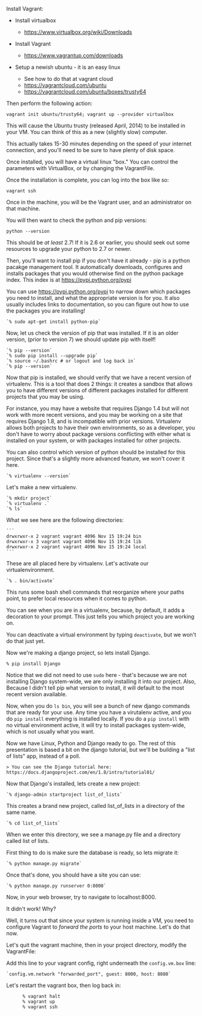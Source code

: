 Install Vagrant: 

* Install virtualbox
    * https://www.virtualbox.org/wiki/Downloads

* Install Vagrant
    * https://www.vagrantup.com/downloads

* Setup a newish ubuntu - it is an easy linux
    * See how to do that at vagrant cloud
    * https://vagrantcloud.com/ubuntu
    * https://vagrantcloud.com/ubuntu/boxes/trusty64

Then perform the following action:

    vagrant init ubuntu/trusty64; vagrant up --provider virtualbox

This will cause the Ubuntu trusty (released April, 2014) to be installed in your VM.  You can think of this as a new (slightly slow) computer.

This actually takes 15-30 minutes depending on the speed of your internet connection, and you'll need to be sure to have plenty of disk space.

Once installed, you will have a virtual linux "box."  You can control the parameters with VirtualBox, or by changing the VagrantFile.  

Once the installation is complete, you can log into the box like so:

    vagrant ssh

Once in the machine, you will be the Vagrant user, and an administrator on that machine.  

You will then want to check the python and pip versions:

    python --version

This should be *at least* 2.7!  If it is 2.6 or earlier, you should seek out some resources to upgrade your python to 2.7 or newer.

Then, you'll want to install pip if you don't have it already - pip is a python pacakge management tool.  It automatically downloads, configures and installs packages that you would otherwise find on the python package index.  This index is at https://pypi.python.org/pypi

You can use https://pypi.python.org/pypi to narrow down which packages you need to install, and what the appropriate version is for you.  It also usually includes links to documentation, so you can figure out how to use the packages you are installing!

    `% sudo apt-get install python-pip`

Now, let us check the version of pip that was installed.  If it is an older version, (prior to version 7) we should update pip with itself!
    
    `% pip --version`
    `% sudo pip install --upgrade pip`
    `% source ~/.bashrc # or logout and log back in`
    `% pip --version`

Now that pip is installed, we should verify that we have a recent version of virtualenv.  This is a tool that does 2 things: it creates a sandbox that allows you to have different versions of different packages installed for different projects that you may be using.  

For instance, you may have a website that requires Django 1.4 but will not work with more recent versions, and you may be working on a site that requires Django 1.8, and is incompatible with prior versions.  Virtualenv allows both projects to have their own environments, so as a developer, you don't have to worry about package versions conflicting with either what is installed on your system, or with packages installed for other projects.

You can also control which version of python should be installed for this project.  Since that's a slightly more advanced feature, we won't cover it here.

    `% virtualenv --version`

Let's make a new virtualenv.

    `% mkdir project`
    `% virtualenv .`
    `% ls`

What we see here are the following directories:

    ```
    drwxrwxr-x 2 vagrant vagrant 4096 Nov 15 19:24 bin
    drwxrwxr-x 3 vagrant vagrant 4096 Nov 15 19:24 lib
    drwxrwxr-x 2 vagrant vagrant 4096 Nov 15 19:24 local
    ```

These are all placed here by virtualenv.  Let's activate our virtualenvironment.

    `% . bin/activate`

This runs some bash shell commands that reorganize where your paths point, to prefer local resources when it comes to python.

You can see when you are in a virtualenv, because, by default, it adds a decoration to your prompt.  This just tells you which project you are working on.

You can deactivate a virtual environment by typing `deactivate`, but we won't do that just yet.


Now we're making a django project, so lets install Django.

    % pip install Django

Notice that we did not need to use `sudo` here - that's because we are not installing Django system-wide, we are only installing it into our project.  Also, Because I didn't tell pip what version to install, it will default to the most recent version available.

Now, when you do `ls bin`, you will see a bunch of new django commands that are ready for your use.  Any time you have a virutalenv active, and you do `pip install` everything is installed locally.  If you do a `pip install` with no virtual environment active, it will try to install packages system-wide, which is not usually what you want.

Now we have Linux, Python and Django ready to go.  The rest of this presentation is based a bit on the django tutorial, but we'll be building a "list of lists" app, instead of a poll.

    > You can see the Django tutorial here: https://docs.djangoproject.com/en/1.8/intro/tutorial01/

Now that Django's installed, lets create a new project:

    `% django-admin startproject list_of_lists`


This creates a brand new project, called list_of_lists in a directory of the same name.

    `% cd list_of_lists`

When we enter this directory, we see a manage.py file and a directory called list of lists.

First thing to do is make sure the database is ready, so lets migrate it:

    `% python manage.py migrate`

Once that's done, you should have a site you can use:

    `% python manage.py runserver 0:8000`

Now, in your web browser, try to navigate to localhost:8000.  

It didn't work!  Why?

Well, it turns out that since your system is running inside a VM, you need to configure Vagrant to *forward the ports* to your host machine.  Let's do that now.  

Let's quit the vagrant machine, then in your project directory, modify the VagrantFile:

Add this line to your vagrant config, right underneath the `config.vm.box` line:

    `config.vm.network "forwarded_port", guest: 8000, host: 8080`

Let's restart the vagrant box, then log back in:

``` 
      % vagrant halt
      % vagrant up 
      % vagrant ssh
```

